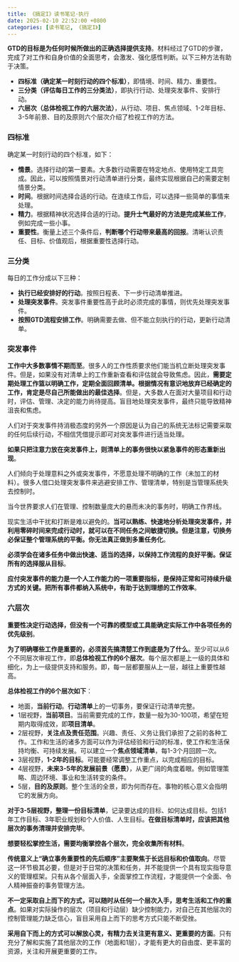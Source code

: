 ```yaml
---
title: 《搞定I》读书笔记·执行
date: 2025-02-10 22:52:00 +0800
categories: [读书笔记, 《搞定I》]
---
```


**GTD的目标是为任何时候所做出的正确选择提供支持**。材料经过了GTD的步骤，完成了对工作和自身价值的全面思考，会激发、强化感性判断。以下三种方法有助于决策。
- **四标准（确定某一时刻行动的四个标准）**，即情境、时间、精力、重要性。
- **三分类（评估每日工作的三分类法）**，即执行行动、处理突发事件、安排行动。
- **六层次（总体检视工作的六层次法）**，从行动、项目、焦点领域、1-2年目标、3-5年前景、目的及原则六个层次介绍了检视工作的方法。

### 四标准

确定某一时刻行动的四个标准，如下：
- **情景**。选择行动的第一要素。大多数行动需要在特定地点、使用特定工具完成。因此，可以按照情景对行动清单进行分类，最终实现根据自己的需要定制情景分类。
- **时间**。根据时间选择合适的行动。在连续工作后，可以选择一些简单的事情来处理。
- **精力**。根据精神状况选择合适的行动。**提升士气最好的方法是完成某些工作**，例如完成一些小事。
- **重要性**。衡量上述三个条件后，**判断哪个行动带来最高的回报**。清晰认识责任、目标、价值观后，根据重要性选择行动。

### 三分类

每日的工作分成以下三种：
- **执行已经安排好的行动**。按照日程表、下一步行动清单推进。
- **处理突发事件**。突发事件重要性高于此时必须完成的事情，则优先处理突发事件。
- **按照GTD流程安排工作**。明确需要去做、但不能立刻执行的行动，更新行动清单。

### 突发事件

**工作中大多数事情不期而至**。很多人的工作性质要求他们能当机立断处理突发事件。但是，如果没有对清单上的工作重新查看和评估就会导致焦虑。因此，**需要定期处理工作篮以明确工作，定期全面回顾清单。根据情况有意识地放弃已经确定的工作，肯定是尽自己所能做出的最佳选择**。但是，大多数人在面对大量项目和行动时，评估、管理、决定的能力尚待提高。盲目地处理突发事件，最终只能导致精神沮丧和焦虑。

人们对于突发事件持消极态度的另外一个原因是认为自己的系统无法标记需要采取的任何后续行动，不相信凭借提示即可对突发事件进行适当处理。

**如果只把注意力放在突发事件上，则清单上的事务很快以紧急事件的形态重新出现**。

人们倾向于处理意料之外或突发事件，不愿意处理不明确的工作（未加工的材料）。很多人借口处理突发事件来逃避安排工作、管理清单，特别是当管理系统失去控制时。

当今世界要求人们在管理、控制数量庞大的悬而未决的事务时，明确工作界线。

现实生活中干扰和打断是难以避免的。**当可以熟练、快速地分析处理突发事件，并利用零碎时间来完成行动时，就可以在不同任务之间敏捷切换。但是注意，切换务必保证整个管理系统的平衡。你无法真正做到多重任务化**。

**必须学会在诸多任务中做出快速、适当的选择，以保持工作流程的良好平衡。保证所有的选择服从目标**。

**应付突发事件的能力是一个人工作能力的一项重要指标，是保持正常和可持续升级方式的关键。把所有事件都纳入系统中，有助于达到理想的工作效率**。

### 六层次

**重要性决定行动选择，但没有一个可靠的模型或工具能确定实际工作中各项任务的优先级别**。

**为了明确哪些工作是重要的，必须首先搞清楚工作到底是为了什么**。至少可以从6个不同层次审视工作，即**总体检视工作的6个层次**。每个层次都是上一级的具体和细化，为上一级提供支持和服务。即，每一层都要服从上一层，越往上重要性越高。

**总体检视工作的6个层次如下**：
- 地面，**当前行动**。**行动清单**上的一切事务，要保证行动清单完整。
- 1层视野，**当前项目**。当前需要完成的工作，数量一般为30-100项，希望在短期内取得成效，即**项目清单**。
- 2层视野，**关注点及责任范围**。兴趣、责任、义务让我们承担了之前的各种工作。工作和生活的诸多方面可以作为评估经验和行动的标准，使工作和生活保持均衡、可持续发展。可以建立一个**焦点领域清单**，每1-3个月回顾一次。
- 3层视野，**1-2年的目标**。可能要经常调整工作重点，以完成相应的目标。
- 4层视野，**未来3-5年的发展前景（愿景）**，从更广阔的角度着眼。例如管理策略、周边环境、事业和生活转变的条件。
- 5层，**目的及原则**。整个生活的全景，即为何而存在。事物的核心意义会指明它的发展方向。

**对于3-5层视野，整理一份目标清单**，记录要达成的目标、如何达成目标。包括1年工作目标、3年职业规划和个人价值、人生目标。**在做目标清单时，应该把其他层次的事务清理并安排完毕**。

**想要轻松掌控生活，需要均衡掌控各个层次，完全收集所有材料**。

**传统意义上“确立事务重要性的先后顺序”主要聚焦于长远目标和价值取向**。尽管这一环节极其必要，但是对于日常的决策和任务，并不能提供一个具有现实指导意义的管理框架。只有从各个层面入手，全面掌控工作流程，才能提供一个全面、令人精神振奋的事务管理方法。

**不一定采取自上而下的方式，可以随时从任何一个层次入手，思考生活和工作的重点**。如果对实际操作的层次（项目和行动层）缺少控制能力，对自己在其他层次的控制管理能力缺乏信心，盲目采用自上而下的思考方式只能不断受挫。

**采用自下而上的方式可以解放心灵，有精力去关注更有意义、更重要的方面**。只有充分了解和实施了其他层次的工作（地面和1层），才能有更大的自由度、更丰富的资源，关注和开展更重要的工作。

